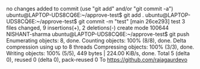 

 no changes added to commit (use "git add" and/or "git commit -a")
ubuntu@LAPTOP-UDS8CQ6E:~/approve-test$ git add .
ubuntu@LAPTOP-UDS8CQ6E:~/approve-test$ git commit -m "test"
[main 26ce293] test
 3 files changed, 9 insertions(+), 2 deletions(-)
 create mode 100644 NISHANT-sharma
ubuntu@LAPTOP-UDS8CQ6E:~/approve-test$ git push
Enumerating objects: 8, done.
Counting objects: 100% (8/8), done.
Delta compression using up to 8 threads
Compressing objects: 100% (3/3), done.
Writing objects: 100% (5/5), 449 bytes | 224.00 KiB/s, done.
Total 5 (delta 0), reused 0 (delta 0), pack-reused 0
To https://github.com/rajagaurdevo